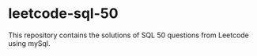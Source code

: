 # leetcode-sql-50

This repository contains the solutions of SQL 50 questions from Leetcode using mySql.
